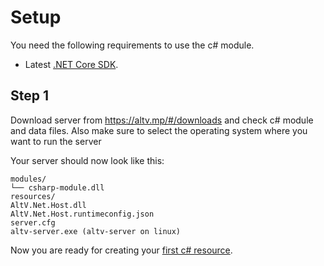 # Setup
You need the following requirements to use the c# module.

* Latest [.NET Core SDK](https://dotnet.microsoft.com/download/dotnet-core/3.1).

## Step 1

Download server from https://altv.mp/#/downloads and check c# module and data files. Also make sure to select the operating system where you want to run the server

Your server should now look like this:

```
modules/
└── csharp-module.dll
resources/
AltV.Net.Host.dll
AltV.Net.Host.runtimeconfig.json
server.cfg
altv-server.exe (altv-server on linux)
```

Now you are ready for creating your [first c# resource](https://fabianterhorst.github.io/coreclr-module/articles/create-resource.html).
